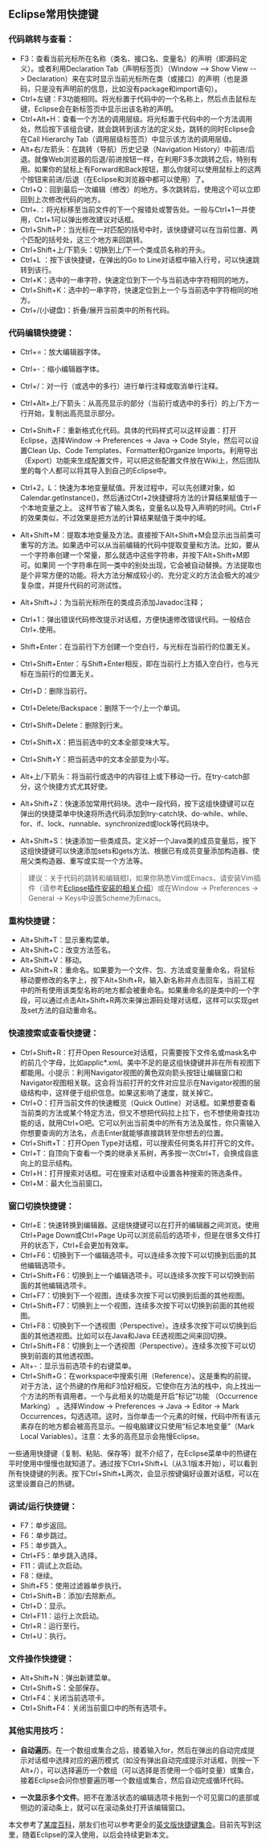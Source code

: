 ## Eclipse常用快捷键

### 代码跳转与查看：

- F3：查看当前光标所在名称（类名、接口名、变量名）的声明（即源码定义）。或者利用Declaration Tab（声明标签页）（Window --> Show View -- > Declaration）来在实时显示当前光标所在类（或接口）的声明（也是源码，只是没有声明前的信息，比如没有package和import语句）。
- Ctrl+左键：F3功能相同。将光标置于代码中的一个名称上，然后点击鼠标左键，Eclipse会在新标签页中显示出该名称的声明。
- Ctrl+Alt+H：查看一个方法的调用层级。将光标置于代码中的一个方法调用处，然后按下该组合键，就会跳转到该方法的定义处，跳转的同时Eclipse会在Call Hierarchy Tab（调用层级标签页）中显示该方法的调用层级。
- Alt+右/左箭头：在跳转（导航）历史记录（Navigation History）中前进/后退。就像Web浏览器的后退/前进按钮一样，在利用F3多次跳转之后，特别有用。如果你的鼠标上有Forward和Back按钮，那么你就可以使用鼠标上的这两个按钮来前进/后退（在Eclipse和浏览器中都可以使用）了。
- Ctrl+Q：回到最后一次编辑（修改）的地方。多次跳转后，使用这个可以立即回到上次修改代码的地方。
- Ctrl+.：将光标移至当前文件的下一个报错处或警告处。一般与Ctrl+1一并使用，Ctrl+1可以弹出修改建议对话框。
- Ctrl+Shift+P：当光标在一对匹配的括号中时，该快捷键可以在当前位置、两个匹配的括号处，这三个地方来回跳转。
- Ctrl+Shift+上/下箭头：切换到上/下一个类成员名称的开头。
- Ctrl+L ：按下该快捷键，在弹出的Go to Line对话框中输入行号，可以快速跳转到该行。
- Ctrl+K：选中的一串字符，快速定位到下一个与当前选中字符相同的地方。
- Ctrl+Shift+K：选中的一串字符，快速定位到上一个与当前选中字符相同的地方。
- Ctrl+/(小键盘)：折叠/展开当前类中的所有代码。

### 代码编辑快捷键：

- Ctrl+=：放大编辑器字体。
- Ctrl+-：缩小编辑器字体。
- Ctrl+/：对一行（或选中的多行）进行单行注释或取消单行注释。
- Ctrl+Alt+上/下箭头：从高亮显示的部分（当前行或选中的多行）的上/下方一行开始，复制出高亮显示部分。
- Ctrl+Shift+F：重新格式化代码。具体的代码样式可以这样设置：打开Eclipse，选择Window -> Preferences -> Java -> Code Style，然后可以设置Clean Up、Code Templates、Formatter和Organize Imports。利用导出（Export）功能来生成配置文件，可以把这些配置文件放在Wiki上，然后团队里的每个人都可以将其导入到自己的Eclipse中。
- Ctrl+2，L：快速为本地变量赋值。开发过程中，可以先创建对象，如Calendar.getInstance()，然后通过Ctrl+2快捷键将方法的计算结果赋值于一个本地变量之上。 这样节省了输入类名，变量名以及导入声明的时间。Ctrl+F的效果类似，不过效果是把方法的计算结果赋值于类中的域。



- Alt+Shift+M：提取本地变量及方法。直接按下Alt+Shift+M会显示出当前类可重写的方法。如果选中可以从当前编辑的代码中提取变量和方法。比如，要从一个字符串创建一个常量，那么就选中这些字符串，并按下Alt+Shift+M即可。如果同 一个字符串在同一类中的别处出现，它会被自动替换。方法提取也是个非常方便的功能。将大方法分解成较小的、充分定义的方法会极大的减少复杂度，并提升代码的可测试性。
- Alt+Shift+J：为当前光标所在的类成员添加Javadoc注释；
- Ctrl+1：弹出错误代码修改提示对话框，方便快速修改错误代码。一般结合Ctrl+.使用。
- Shift+Enter：在当前行下方创建一个空白行，与光标在当前行的位置无关。
- Ctrl+Shift+Enter：与Shift+Enter相反，即在当前行上方插入空白行，也与光标在当前行的位置无关。
- Ctrl+D：删除当前行。
- Ctrl+Delete/Backspace：删除下一个/上一个单词。
- Ctrl+Shift+Delete：删除到行末。
- Ctrl+Shift+X：把当前选中的文本全部变味大写。
- Ctrl+Shift+Y：把当前选中的文本全部变为小写。
- Alt+上/下箭头：将当前行或选中的内容往上或下移动一行。在try-catch部分，这个快捷方式尤其好使。
- Alt+Shift+Z：快速添加常用代码块。选中一段代码，按下这组快捷键可以在弹出的快捷菜单中快速将所选代码添加到try-catch块、do-while、while、for、if、lock、runnable、synchronized或lock等代码块中。
- Alt+Shift+S：快速添加一些类成员。定义好一个Java类的成员变量后，按下这组快捷键可以快速添加sets和gets方法、根据已有成员变量添加构造器、使用父类构造器、重写或实现一个方法等。

> 建议：关于代码的跳转和编辑框I，如果你熟悉Vim或Emacs，请安装Vim插件（请参考[Eclipse插件安装的相关介绍]()）或在Window -> Preferences -> General -> Keys中设置Scheme为Emacs。

### 重构快捷键：

- Alt+Shift+T：显示重构菜单。
- Alt+Shift+C：改变方法签名。
- Alt+Shift+V：移动。
- Alt+Shift+R：重命名。如果要为一个文件、包、方法或变量重命名，将鼠标移动要修改的名字上，按下Alt+Shift+R，输入新名称并点击回车，当前工程中的所有使用该类型名称的地方都会被重命名。如果重命名的是类中的一个字段，可以通过点击Alt+Shift+R两次来弹出源码处理对话框，这样可以实现get及set方法的自动重命名。

### 快速搜索或查看快捷键：

- Ctrl+Shift+R：打开Open Resource对话框，只需要按下文件名或mask名中的前几个字母，比如applic\*.xml。美中不足的是这组快捷键并非在所有视图下都能用。小提示：利用Navigator视图的黄色双向箭头按钮让编辑窗口和Navigator视图相关联。这会将当前打开的文件对应显示在Navigator视图的层级结构中，这样便于组织信息。如果这影响了速度，就关掉它。
- Ctrl+O：打开当前文件的快速概览（Quick Outline）对话框。如果想要查看当前类的方法或某个特定方法，但又不想把代码拉上拉下，也不想使用查找功能的话，就用Ctrl+O吧。它可以列出当前类中的所有方法及属性，你只需输入你想要查询的方法名，点击Enter就能够直接跳转至你想去的位置。
- Ctrl+Shift+T：打开Open Type对话框，可以搜索任何类名并打开它的文件。
- Ctrl+T：自顶向下查看一个类的继承关系树，再多按一次Ctrl+T，会换成自底向上的显示结构。
- Ctrl+H：打开搜索对话框。可在搜索对话框中设置各种搜索的筛选条件。
- Ctrl+M：最大化当前窗口。

### 窗口切换快捷键：

- Ctrl+E：快速转换到编辑器。这组快捷键可以在打开的编辑器之间浏览。使用Ctrl+Page Down或Ctrl+Page Up可以浏览前后的选项卡，但是在很多文件打开的状态下，Ctrl+E会更加有效率。
- Ctrl+F6：切换到下一个编辑选项卡。可以连续多次按下可以切换到后面的其他编辑选项卡。
- Ctrl+Shift+F6：切换到上一个编辑选项卡。可以连续多次按下可以切换到前面的其他编辑选项卡。
- Ctrl+F7：切换到下一个视图，连续多次按下可以切换到后面的其他视图。
- Ctrl+Shift+F7：切换到上一个视图，连续多次按下可以切换到前面的其他视图。
- Ctrl+F8：切换到下一个透视图（Perspective）。连续多次按下可以切换到后面的其他透视图。比如可以在Java和Java EE透视图之间来回切换。
- Ctrl+Shift+F8：切换到上一个透视图（Perspective）。连续多次按下可以切换到前面的其他透视图。
- Alt+-：显示当前选项卡的右键菜单。
- Ctrl+Shift+G：在workspace中搜索引用（Reference）。这是重构的前提。对于方法，这个热键的作用和F3恰好相反。它使你在方法的栈中，向上找出一个方法的所有调用者。一个与此相关的功能是开启“标记”功能 （Occurrence Marking） 。选择Window -> Preferences -> Java -> Editor -> Mark Occurrences，勾选选项。这时，当你单击一个元素的时候，代码中所有该元素存在的地方都会被高亮显示。一般电脑建议只使用“标记本地变量”（Mark Local Variables）。注意：太多的高亮显示会拖慢Eclipse。


一些通用快捷键（复制、粘贴、保存等）就不介绍了，在Eclipse菜单中的热键在平时使用中慢慢也就知道了。通过按下Ctrl+Shift+L（从3.1版本开始），可以看到所有快捷键的列表。按下Ctrl+Shift+L两次，会显示按键偏好设置对话框，可以在这里设置自己的热键。

### 调试/运行快捷键：

- F7：单步返回。
- F6：单步跳过。
- F5：单步跳入。
- Ctrl+F5：单步跳入选择。
- F11：调试上次启动。
- F8：继续。
- Shift+F5：使用过滤器单步执行。
- Ctrl+Shift+B：添加/去除断点。
- Ctrl+D：显示。
- Ctrl+F11：运行上次启动。
- Ctrl+R：运行至行。
- Ctrl+U：执行。 

### 文件操作快捷键：

- Alt+Shift+N：弹出新建菜单。
- Ctrl+Shift+S：全部保存。
- Ctrl+F4：关闭当前选项卡。
- Ctrl+Shift+F4：关闭当前窗口中的所有选项卡。

### 其他实用技巧：

- **自动遍历**。在一个数组或集合之后，接着输入for，然后在弹出的自动完成提示对话框中选择对应的遍历模式（如没有弹出自动完成提示对话框，则按一下Alt+/），可以选择遍历一个数组（可以选择是否使用一个临时变量）或集合，接着Eclipse会问你想要遍历哪一个数组或集合，然后自动完成循环代码。

- **一次显示多个文件**。把不在激活状态的编辑选项卡拖到一个可见窗口的底部或侧边的滚动条上，就可以在滚动条处打开该编辑窗口。

本文参考了[某度百科](http://baike.baidu.com/link?url=oCjuwzoShV18BX6EJbgJWmWC10u2cVSMbEV_1JSyp_jqqMbkeDrx7boa36kDuCtfMuq2JXeMBFUS8HuvUZfM-ZqmRJFntaKDgbwAoX77EvANKb4esVtDVq74x8ewvsAnxzuDUxUKINoTUXulQq35uq)，朋友们也可以参考更全的[英文版快捷键集合](https://github.com/pellaton/eclipse-cheatsheet)。目前先写到这里，随着Eclipse的深入使用，以后会持续更新本文。
